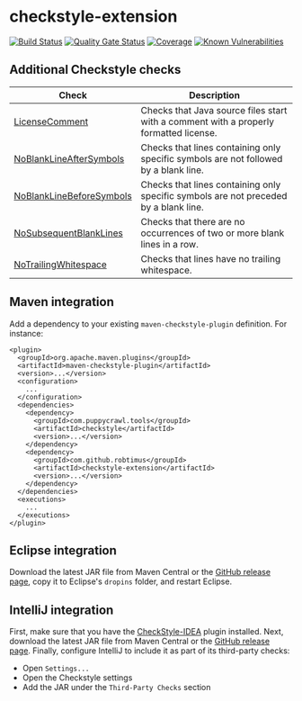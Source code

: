 # checkstyle-extension
<!--[![Maven Central](https://img.shields.io/maven-central/v/com.github.robtimus/checkstyle-extension)](https://search.maven.org/artifact/com.github.robtimus/checkstyle-extension)-->
[![Build Status](https://github.com/robtimus/checkstyle-extension/actions/workflows/build.yml/badge.svg)](https://github.com/robtimus/checkstyle-extension/actions/workflows/build.yml)
[![Quality Gate Status](https://sonarcloud.io/api/project_badges/measure?project=com.github.robtimus%3Acheckstyle-extension&metric=alert_status)](https://sonarcloud.io/summary/overall?id=com.github.robtimus%3Acheckstyle-extension)
[![Coverage](https://sonarcloud.io/api/project_badges/measure?project=com.github.robtimus%3Acheckstyle-extension&metric=coverage)](https://sonarcloud.io/summary/overall?id=com.github.robtimus%3Acheckstyle-extension)
[![Known Vulnerabilities](https://snyk.io/test/github/robtimus/checkstyle-extension/badge.svg)](https://snyk.io/test/github/robtimus/checkstyle-extension)

## Additional Checkstyle checks

| Check                                                                                                            | Description                                                                           |
|------------------------------------------------------------------------------------------------------------------|---------------------------------------------------------------------------------------|
| [LicenseComment](https://robtimus.github.io/checkstyle-extension/checks/LicenseComment.html)                     | Checks that Java source files start with a comment with a properly formatted license. |
| [NoBlankLineAfterSymbols](https://robtimus.github.io/checkstyle-extension/checks/NoBlankLineAfterSymbols.html)   | Checks that lines containing only specific symbols are not followed by a blank line.  |
| [NoBlankLineBeforeSymbols](https://robtimus.github.io/checkstyle-extension/checks/NoBlankLineBeforeSymbols.html) | Checks that lines containing only specific symbols are not preceded by a blank line.  |
| [NoSubsequentBlankLines](https://robtimus.github.io/checkstyle-extension/checks/NoSubsequentBlankLines.html)     | Checks that there are no occurrences of two or more blank lines in a row.             |
| [NoTrailingWhitespace](https://robtimus.github.io/checkstyle-extension/checks/NoTrailingWhitespace.html)         | Checks that lines have no trailing whitespace.                                        |

## Maven integration

Add a dependency to your existing `maven-checkstyle-plugin` definition. For instance:

```
<plugin>
  <groupId>org.apache.maven.plugins</groupId>
  <artifactId>maven-checkstyle-plugin</artifactId>
  <version>...</version>
  <configuration>
    ...
  </configuration>
  <dependencies>
    <dependency>
      <groupId>com.puppycrawl.tools</groupId>
      <artifactId>checkstyle</artifactId>
      <version>...</version>
    </dependency>
    <dependency>
      <groupId>com.github.robtimus</groupId>
      <artifactId>checkstyle-extension</artifactId>
      <version>...</version>
    </dependency>
  </dependencies>
  <executions>
    ...
  </executions>
</plugin>
```

## Eclipse integration

Download the latest JAR file from Maven Central or the [GitHub release page](https://github.com/robtimus/checkstyle-extension/releases), copy it to Eclipse's `dropins` folder, and restart Eclipse.

## IntelliJ integration

First, make sure that you have the [CheckStyle-IDEA](https://plugins.jetbrains.com/plugin/1065-checkstyle-idea) plugin installed. Next, download the latest JAR file from Maven Central or the [GitHub release page](https://github.com/robtimus/checkstyle-extension/releases). Finally, configure IntelliJ to include it as part of its third-party checks:

* Open `Settings...`
* Open the Checkstyle settings
* Add the JAR under the `Third-Party Checks` section
